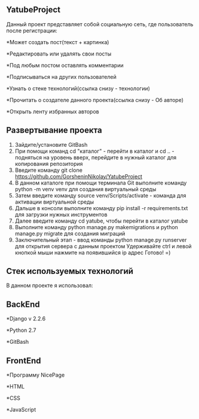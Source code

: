 YatubeProject
-
Данный проект представляет собой социальную сеть, где пользователь после регистрации:

*Может создать пост(текст + картинка)

*Редактировать или удалять свои посты

*Под любым постом оставлять комментарии

*Подписываться на других пользователей

*Узнать о стеке технологий(ссылка снизу - технологии)

*Прочитать о создателе данного проекта(ссылка снизу - Об авторе)

*Открыть ленту избранных авторов


Развертывание проекта
-
1. Зайдите/установите GitBash
2. При помощи команд cd "каталог" - перейти в каталог и cd .. - подняться на уровень вверх, перейдите в нужный каталог для копирования репозитория
3. Введите команду git clone https://github.com/GorsheninNikolay/YatubeProject
4. В данном каталоге при помощи терминала Git выполните команду python -m venv venv для создания виртуальный среды
5. Затем введите команду source venv/Scripts/activate - команда для активации виртуальной среды
6. Дальше в консоли выполните команду pip install -r requirements.txt для загрузки нужных инструментов
7. Далее введите команду cd yatube, чтобы перейти в каталог yatube
8. Выполните команду python manage.py makemigrations и python manage.py migrate для создания миграций
9. Заключительный этап - ввод команды python manage.py runserver для открытия сервера с данным проектом
Удерживайте ctrl и левой кнопкой мыши нажмите на появившийся ip адрес
Готово! =)

Стек используемых технологий
-
В данном проекте я использовал:

BackEnd
-
*Django v 2.2.6

*Python 2.7

*GitBash

FrontEnd
-
*Программу NicePage

*HTML

*CSS

*JavaScript

